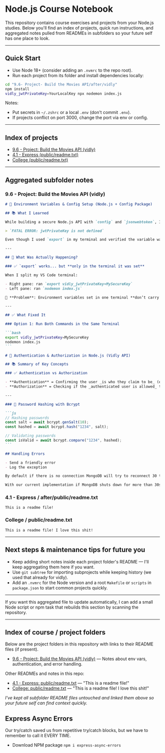 # Node.js Course Notebook

This repository contains course exercises and projects from your Node.js studies. Below you'll find an index of projects, quick run instructions, and aggregated notes pulled from READMEs in subfolders so your future self has one place to look.

---

## Quick Start

- Use Node 18+ (consider adding an `.nvmrc` to the repo root).
- Run each project from its folder and install dependencies locally:

```bash
cd "9.6- Project- Build the Movies API/after/vidly"
npm install
vidly_jwtPrivateKey=YourLocalKey npx nodemon index.js
```

Notes:

- Put secrets in `~/.zshrc` or a local `.env` (don't commit `.env`).
- If projects conflict on port 3000, change the port via env or config.

---

## Index of projects

- [9.6 - Project: Build the Movies API (vidly)](9.6-%20Project-%20Build%20the%20Movies%20API/after/vidly/README.md)
- [4.1 - Express (public/readme.txt)](4.1-%20Express/after/public/readme.txt)
- [College (public/readme.txt)](College/public/readme.txt)

---

## Aggregated subfolder notes

### 9.6 - Project: Build the Movies API (vidly)

````markdown
# 🔐 Environment Variables & Config Setup (Node.js + Config Package)

## 📚 What I Learned

While building a secure Node.js API with `config` and `jsonwebtoken`, I ran into a critical issue:

> `FATAL ERROR: jwtPrivateKey is not defined`

Even though I used `export` in my terminal and verified the variable was set with `echo`, my app still crashed when running `nodemon index.js`.

---

## 🧠 What Was Actually Happening?

### ✅ `export` works... but **only in the terminal it was set**

When I split my VS Code terminal:

- Right pane: ran `export vidly_jwtPrivateKey=MySecureKey`
- Left pane: ran `nodemon index.js`

🛑 **Problem**: Environment variables set in one terminal **don’t carry over** to another. They live only in the shell session where they were created.

---

## ✅ What Fixed It

### Option 1: Run Both Commands in the Same Terminal

```bash
export vidly_jwtPrivateKey=MySecureKey
nodemon index.js
```

# 🔐 Authentication & Authorization in Node.js (Vidly API)

## 📚 Summary of Key Concepts

### ✅ Authentication vs Authorization

- **Authentication** = Confirming the user _is who they claim to be_ (e.g., email + password).
- **Authorization** = Checking if the _authenticated user is allowed_ to perform a specific action.

---

### 🔐 Password Hashing with Bcrypt

```js
// Hashing passwords
const salt = await bcrypt.genSalt(10);
const hashed = await bcrypt.hash("1234", salt);

// Validating passwords
const isValid = await bcrypt.compare("1234", hashed);
```

## Handling Errors

- Send a friendly error
- Log the exception

By default if there is no connection MongoDB will try to reconnect 30 times with 1 second intervals.

With our current implementation if MongoDB shuts down for more than 30secs it will not fire back up.
````

### 4.1 - Express / after/public/readme.txt

```text
This is a readme file!
```

### College / public/readme.txt

```text
This is a readme file! I love this shit!
```

---

## Next steps & maintenance tips for future you

- Keep adding short notes inside each project folder's README — I'll keep aggregating them here if you want.
- Use `git subtree` for importing subprojects while keeping history (we used that already for vidly).
- Add an `.nvmrc` for the Node version and a root `Makefile` or `scripts` in `package.json` to start common projects quickly.

---

If you want this aggregated file to update automatically, I can add a small Node script or npm task that rebuilds this section by scanning the repository.

---

## Index of course / project folders

Below are the project folders in this repository with links to their README files (if present).

- [9.6 - Project: Build the Movies API (vidly)](9.6-%20Project-%20Build%20the%20Movies%20API/after/vidly/README.md) — Notes about env vars, authentication, and error handling.

Other READMEs and notes in this repo:

- [4.1 - Express: public/readme.txt](4.1-%20Express/after/public/readme.txt) — "This is a readme file!"
- [College: public/readme.txt](College/public/readme.txt) — "This is a readme file! I love this shit!"

_I've kept all subfolder README files untouched and linked them above so your future self can find context quickly._

## Express Async Errors

Our try/catch saved us from repetitive try/catch blocks, but we have to remember to call it EVERY TIME.

- Download NPM package `npm i express-async-errors`
